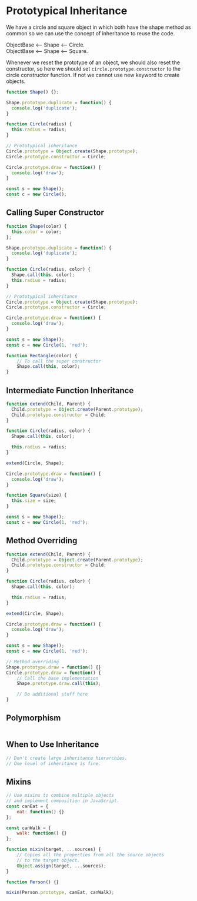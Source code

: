 # Prototypical Inheritance

We have a circle and square object in which both have the shape method as common so we can use the concept of inheritance to reuse the code.
  
ObjectBase <-- Shape <-- Circle.  
ObjectBase <-- Shape <-- Square.

Whenever we reset the prototype of an object, we should also reset the constructor, so here we should set ```circle.prototype.constructor``` to the circle constructor function. If not we cannot use new keyword to create objects.

```javascript
function Shape() {};

Shape.prototype.duplicate = function() {
  console.log('duplicate');
}

function Circle(radius) {
  this.radius = radius;
}

// Prototypical inheritance
Circle.prototype = Object.create(Shape.prototype);
Circle.prototype.constructor = Circle;

Circle.prototype.draw = function() {
  console.log('draw');
}

const s = new Shape();
const c = new Circle();
```

## Calling Super Constructor

```javascript
function Shape(color) {
  this.color = color;
};

Shape.prototype.duplicate = function() {
  console.log('duplicate');
}

function Circle(radius, color) {
  Shape.call(this, color);
  this.radius = radius;
}

// Prototypical inheritance
Circle.prototype = Object.create(Shape.prototype);
Circle.prototype.constructor = Circle;

Circle.prototype.draw = function() {
  console.log('draw');
}

const s = new Shape();
const c = new Circle(1, 'red');
```

```javascript
function Rectangle(color) {
    // To call the super constructor
    Shape.call(this, color);
}
```

## Intermediate Function Inheritance

```javascript
function extend(Child, Parent) {
  Child.prototype = Object.create(Parent.prototype);
  Child.prototype.constructor = Child;
}

function Circle(radius, color) {
  Shape.call(this, color);

  this.radius = radius;
}

extend(Circle, Shape);

Circle.prototype.draw = function() {
  console.log('draw');
}

function Square(size) {
  this.size = size;
}

const s = new Shape();
const c = new Circle(1, 'red');
```

## Method Overriding

```javascript
function extend(Child, Parent) {
  Child.prototype = Object.create(Parent.prototype);
  Child.prototype.constructor = Child;
}

function Circle(radius, color) {
  Shape.call(this, color);

  this.radius = radius;
}

extend(Circle, Shape);

Circle.prototype.draw = function() {
  console.log('draw');
}

const s = new Shape();
const c = new Circle(1, 'red');
```

```javascript
// Method overriding
Shape.prototype.draw = function() {}
Circle.prototype.draw = function() {
    // Call the base implementation
    Shape.prototype.draw.call(this);

    // Do additional stuff here
}
```

## Polymorphism

```javascript

```

## When to Use Inheritance

```javascript
// Don't create large inheritance hierarchies. 
// One level of inheritance is fine. 
```

## Mixins

```javascript
// Use mixins to combine multiple objects
// and implement composition in JavaScript.
const canEat = {
    eat: function() {}
};

const canWalk = {
    walk: function() {}
};

function mixin(target, ...sources) {
    // Copies all the properties from all the source objects
    // to the target object.
    Object.assign(target, ...sources);
}

function Person() {}

mixin(Person.prototype, canEat, canWalk);
```
